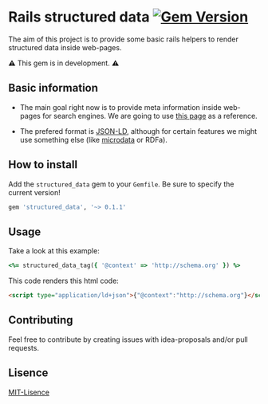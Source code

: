 # Rails structured data [![Gem Version](https://badge.fury.io/rb/structured_data.svg)](https://badge.fury.io/rb/structured_data)

The aim of this project is to provide some basic rails helpers to render structured data inside web-pages.

:warning: This gem is in development. :warning:

## Basic information

* The main goal right now is to provide meta information inside web-pages for search engines. We are going to use [this page](https://developers.google.com/search/docs/guides/intro-structured-data) as a reference.

* The prefered format is [JSON-LD](http://json-ld.org/), although for certain features we might use something else (like [microdata](https://www.w3.org/TR/microdata/) or RDFa).

## How to install

Add the `structured_data` gem to your `Gemfile`. Be sure to specify the current version!

```ruby
gem 'structured_data', '~> 0.1.1'
```

## Usage

Take a look at this example:
```ruby
<%= structured_data_tag({ '@context' => 'http://schema.org' }) %>
```
This code renders this html code:
```html
<script type="application/ld+json">{"@context":"http://schema.org"}</script>
```

## Contributing

Feel free to contribute by creating issues with idea-proposals and/or pull requests.

## Lisence

[MIT-Lisence](https://github.com/endenis/rails_structured_data/blob/master/MIT-LICENSE)
